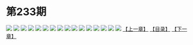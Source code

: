# 第233期
![](https://mao.mhtupian.com/uploads/img/7563/204131/manhua_12_20151105_2015110509540416492.jpg)
![](https://mao.mhtupian.com/uploads/img/7563/204131/manhua_12_20151105_2015110509540682259.jpg)
![](https://mao.mhtupian.com/uploads/img/7563/204131/manhua_12_20151105_2015110509541094446.jpg)
![](https://mao.mhtupian.com/uploads/img/7563/204131/manhua_12_20151105_2015110509541454502.jpg)
![](https://mao.mhtupian.com/uploads/img/7563/204131/manhua_12_20151105_2015110509541898000.jpg)
![](https://mao.mhtupian.com/uploads/img/7563/204131/manhua_12_20151105_2015110509542397116.jpg)
![](https://mao.mhtupian.com/uploads/img/7563/204131/manhua_12_20151105_2015110509542593806.jpg)
![](https://mao.mhtupian.com/uploads/img/7563/204131/manhua_12_20151105_2015110509542676154.jpg)
![](https://mao.mhtupian.com/uploads/img/7563/204131/manhua_12_20151105_2015110509542884190.jpg)
![](https://mao.mhtupian.com/uploads/img/7563/204131/manhua_12_20151105_2015110509543070065.jpg)
![](https://mao.mhtupian.com/uploads/img/7563/204131/manhua_12_20151105_2015110509543258960.jpg)
![](https://mao.mhtupian.com/uploads/img/7563/204131/manhua_12_20151105_2015110509543428237.jpg)
![](https://mao.mhtupian.com/uploads/img/7563/204131/manhua_12_20151105_2015110509543674272.jpg)
![](https://mao.mhtupian.com/uploads/img/7563/204131/manhua_12_20151105_2015110509543853986.jpg)
![](https://mao.mhtupian.com/uploads/img/7563/204131/manhua_12_20151105_2015110509543913622.jpg)
![](https://mao.mhtupian.com/uploads/img/7563/204131/manhua_12_20151105_2015110509544181092.jpg)
[【上一章】](./50.md)
[【目录】](./README.md)
[【下一章】](./52.md)

